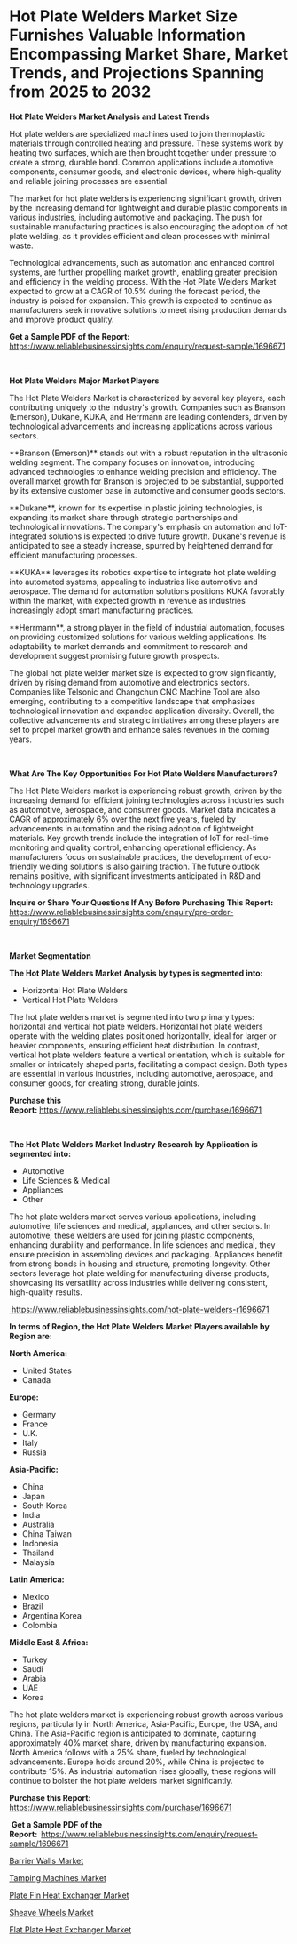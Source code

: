 <p><h1>Hot Plate Welders Market Size Furnishes Valuable Information Encompassing Market Share, Market Trends, and Projections Spanning from 2025 to 2032</h1></p><p><strong>Hot Plate Welders Market Analysis and Latest Trends</strong></p>
<p><p>Hot plate welders are specialized machines used to join thermoplastic materials through controlled heating and pressure. These systems work by heating two surfaces, which are then brought together under pressure to create a strong, durable bond. Common applications include automotive components, consumer goods, and electronic devices, where high-quality and reliable joining processes are essential.</p><p>The market for hot plate welders is experiencing significant growth, driven by the increasing demand for lightweight and durable plastic components in various industries, including automotive and packaging. The push for sustainable manufacturing practices is also encouraging the adoption of hot plate welding, as it provides efficient and clean processes with minimal waste. </p><p>Technological advancements, such as automation and enhanced control systems, are further propelling market growth, enabling greater precision and efficiency in the welding process. With the Hot Plate Welders Market expected to grow at a CAGR of 10.5% during the forecast period, the industry is poised for expansion. This growth is expected to continue as manufacturers seek innovative solutions to meet rising production demands and improve product quality.</p></p>
<p><strong>Get a Sample PDF of the Report:&nbsp;</strong> <a href="https://www.reliablebusinessinsights.com/enquiry/request-sample/1696671?utm_campaign=1837&utm_medium=2&utm_source=Github&utm_content=ia&utm_term=19022025&utm_id=hot-plate-welders">https://www.reliablebusinessinsights.com/enquiry/request-sample/1696671</a></p>
<p>&nbsp;</p>
<p><strong>Hot Plate Welders Major Market Players</strong></p>
<p><p>The Hot Plate Welders Market is characterized by several key players, each contributing uniquely to the industry's growth. Companies such as Branson (Emerson), Dukane, KUKA, and Herrmann are leading contenders, driven by technological advancements and increasing applications across various sectors.</p><p>**Branson (Emerson)** stands out with a robust reputation in the ultrasonic welding segment. The company focuses on innovation, introducing advanced technologies to enhance welding precision and efficiency. The overall market growth for Branson is projected to be substantial, supported by its extensive customer base in automotive and consumer goods sectors.</p><p>**Dukane**, known for its expertise in plastic joining technologies, is expanding its market share through strategic partnerships and technological innovations. The company's emphasis on automation and IoT-integrated solutions is expected to drive future growth. Dukane's revenue is anticipated to see a steady increase, spurred by heightened demand for efficient manufacturing processes.</p><p>**KUKA** leverages its robotics expertise to integrate hot plate welding into automated systems, appealing to industries like automotive and aerospace. The demand for automation solutions positions KUKA favorably within the market, with expected growth in revenue as industries increasingly adopt smart manufacturing practices.</p><p>**Herrmann**, a strong player in the field of industrial automation, focuses on providing customized solutions for various welding applications. Its adaptability to market demands and commitment to research and development suggest promising future growth prospects.</p><p>The global hot plate welder market size is expected to grow significantly, driven by rising demand from automotive and electronics sectors. Companies like Telsonic and Changchun CNC Machine Tool are also emerging, contributing to a competitive landscape that emphasizes technological innovation and expanded application diversity. Overall, the collective advancements and strategic initiatives among these players are set to propel market growth and enhance sales revenues in the coming years.</p></p>
<p>&nbsp;</p>
<p><strong>What Are The Key Opportunities For Hot Plate Welders Manufacturers?</strong></p>
<p><p>The Hot Plate Welders market is experiencing robust growth, driven by the increasing demand for efficient joining technologies across industries such as automotive, aerospace, and consumer goods. Market data indicates a CAGR of approximately 6% over the next five years, fueled by advancements in automation and the rising adoption of lightweight materials. Key growth trends include the integration of IoT for real-time monitoring and quality control, enhancing operational efficiency. As manufacturers focus on sustainable practices, the development of eco-friendly welding solutions is also gaining traction. The future outlook remains positive, with significant investments anticipated in R&D and technology upgrades.</p></p>
<p><strong>Inquire or Share Your Questions If Any Before Purchasing This Report:</strong> <a href="https://www.reliablebusinessinsights.com/enquiry/pre-order-enquiry/1696671?utm_campaign=1837&utm_medium=2&utm_source=Github&utm_content=ia&utm_term=19022025&utm_id=hot-plate-welders">https://www.reliablebusinessinsights.com/enquiry/pre-order-enquiry/1696671</a></p>
<p>&nbsp;</p>
<p><strong>Market Segmentation</strong></p>
<p><strong>The Hot Plate Welders Market Analysis by types is segmented into:</strong></p>
<p><ul><li>Horizontal Hot Plate Welders</li><li>Vertical Hot Plate Welders</li></ul></p>
<p><p>The hot plate welders market is segmented into two primary types: horizontal and vertical hot plate welders. Horizontal hot plate welders operate with the welding plates positioned horizontally, ideal for larger or heavier components, ensuring efficient heat distribution. In contrast, vertical hot plate welders feature a vertical orientation, which is suitable for smaller or intricately shaped parts, facilitating a compact design. Both types are essential in various industries, including automotive, aerospace, and consumer goods, for creating strong, durable joints.</p></p>
<p><strong>Purchase this Report:&nbsp;</strong><a href="https://www.reliablebusinessinsights.com/purchase/1696671?utm_campaign=1837&utm_medium=2&utm_source=Github&utm_content=ia&utm_term=19022025&utm_id=hot-plate-welders">https://www.reliablebusinessinsights.com/purchase/1696671</a></p>
<p>&nbsp;</p>
<p><strong>The Hot Plate Welders Market Industry Research by Application is segmented into:</strong></p>
<p><ul><li>Automotive</li><li>Life Sciences & Medical</li><li>Appliances</li><li>Other</li></ul></p>
<p><p>The hot plate welders market serves various applications, including automotive, life sciences and medical, appliances, and other sectors. In automotive, these welders are used for joining plastic components, enhancing durability and performance. In life sciences and medical, they ensure precision in assembling devices and packaging. Appliances benefit from strong bonds in housing and structure, promoting longevity. Other sectors leverage hot plate welding for manufacturing diverse products, showcasing its versatility across industries while delivering consistent, high-quality results.</p></p>
<p><a href="https://www.reliablebusinessinsights.com/hot-plate-welders-r1696671?utm_campaign=1837&utm_medium=2&utm_source=Github&utm_content=ia&utm_term=19022025&utm_id=hot-plate-welders">&nbsp;https://www.reliablebusinessinsights.com/hot-plate-welders-r1696671</a></p>
<p><strong>In terms of Region, the Hot Plate Welders Market Players available by Region are:</strong></p>
<p>
    <p> <strong> North America: </strong>
        <ul>
            <li>United States</li>
            <li>Canada</li>
        </ul>
        </p> 
    <p> <strong> Europe: </strong>
        <ul>
            <li>Germany</li>
            <li>France</li>
            <li>U.K.</li>
            <li>Italy</li>
            <li>Russia</li>
        </ul>
        </p> 
    <p> <strong> Asia-Pacific: </strong>
        <ul>
            <li>China</li>
            <li>Japan</li>
            <li>South Korea</li>
            <li>India</li>
            <li>Australia</li>
            <li>China Taiwan</li>
            <li>Indonesia</li>
            <li>Thailand</li>
            <li>Malaysia</li>
        </ul>
        </p> 
    <p> <strong> Latin America: </strong>
        <ul>
            <li>Mexico</li>
            <li>Brazil</li>
            <li>Argentina Korea</li>
            <li>Colombia</li>
        </ul>
        </p> 
    <p> <strong> Middle East & Africa: </strong>
        <ul>
            <li>Turkey</li>
            <li>Saudi</li>
            <li>Arabia</li>
            <li>UAE</li>
            <li>Korea</li>
        </ul>
    </p>
    </p>
<p><p>The hot plate welders market is experiencing robust growth across various regions, particularly in North America, Asia-Pacific, Europe, the USA, and China. The Asia-Pacific region is anticipated to dominate, capturing approximately 40% market share, driven by manufacturing expansion. North America follows with a 25% share, fueled by technological advancements. Europe holds around 20%, while China is projected to contribute 15%. As industrial automation rises globally, these regions will continue to bolster the hot plate welders market significantly.</p></p>
<p><strong>Purchase this Report: </strong><a href="https://www.reliablebusinessinsights.com/purchase/1696671?utm_campaign=1837&utm_medium=2&utm_source=Github&utm_content=ia&utm_term=19022025&utm_id=hot-plate-welders">https://www.reliablebusinessinsights.com/purchase/1696671</a></p>
<p>&nbsp;<strong>Get a Sample PDF of the Report:&nbsp;&nbsp;</strong><a href="https://www.reliablebusinessinsights.com/enquiry/request-sample/1696671?utm_campaign=1837&utm_medium=2&utm_source=Github&utm_content=ia&utm_term=19022025&utm_id=hot-plate-welders">https://www.reliablebusinessinsights.com/enquiry/request-sample/1696671</a></p>
<p><strong></strong></p>
<p><p><a href="https://github.com/tsininazzy/Market-Research-Report-List-1/blob/main/barrier-walls-market.md?utm_campaign=1837&utm_medium=2&utm_source=Github&utm_content=ia&utm_term=19022025&utm_id=hot-plate-welders">Barrier Walls Market</a></p><p><a href="https://github.com/tanckfelli84/Market-Research-Report-List-1/blob/main/tamping-machines-market.md?utm_campaign=1837&utm_medium=2&utm_source=Github&utm_content=ia&utm_term=19022025&utm_id=hot-plate-welders">Tamping Machines Market</a></p><p><a href="https://github.com/gyenesephacy/Market-Research-Report-List-1/blob/main/plate-fin-heat-exchanger-market.md?utm_campaign=1837&utm_medium=2&utm_source=Github&utm_content=ia&utm_term=19022025&utm_id=hot-plate-welders">Plate Fin Heat Exchanger Market</a></p><p><a href="https://github.com/wakerizaak8g/Market-Research-Report-List-1/blob/main/sheave-wheels-market.md?utm_campaign=1837&utm_medium=2&utm_source=Github&utm_content=ia&utm_term=19022025&utm_id=hot-plate-welders">Sheave Wheels Market</a></p><p><a href="https://github.com/kaddahblejc/Market-Research-Report-List-1/blob/main/flat-plate-heat-exchanger-market.md?utm_campaign=1837&utm_medium=2&utm_source=Github&utm_content=ia&utm_term=19022025&utm_id=hot-plate-welders">Flat Plate Heat Exchanger Market</a></p></p>